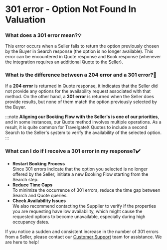 ﻿---
sidebar_position: 13
---

# 301 error - Option Not Found In Valuation

### What does a 301 error mean?💡
This error occurs when a Seller fails to return the option previously chosen by the Buyer in Search response (the option is no longer available). This error can be encountered in Quote response and Book response (whenever the integration requires an additional Quote to the Seller).

### What is the difference between a 204 error and a 301 error?🔎
If a **204 error** is returned in Quote response, it indicates that the Seller did not provide any options for the availability request associated with that method. On the other hand, a **301 error** is returned when the Seller does provide results, but none of them match the option previously selected by the Buyer.

:::note
**Aligning our Booking Flow with the Seller's is one of our priorities**, and in some instances, our Quote method involves multiple operations. As a result, it is quite common for TravelgateX Quotes to include a second Search to the Seller's system to verify the availability of the selected option.
:::

### What can I do if I receive a 301 error in my response?✔️
- **Restart Booking Process**  
Since 301 errors indicate that the option you selected is no longer offered by the Seller, initiate a new Booking Flow starting from the Search step.
- **Reduce Time Gaps**  
To minimize the occurrence of 301 errors, reduce the time gap between Search and Quote queries.
- **Check Availability Issues**  
We also recommend contacting the Supplier to verify if the properties you are requesting have low availability, which might cause the requested options to become unavailable, especially during high occupancy dates.

If you notice a sudden and consistent increase in the number of 301 errors from a Seller, please contact our [Customer Support](https://app.travelgate.com/support) team for assistance. We are here to help!
